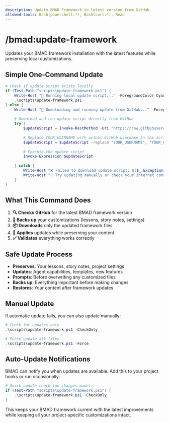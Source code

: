 ```yaml
---
description: Update BMAD Framework to latest version from GitHub
allowed-tools: Bash(powershell:*), Bash(curl:*), Read
---
```


# /bmad:update-framework

Updates your BMAD framework installation with the latest features while preserving local customizations.

## Simple One-Command Update

```powershell
# Check if update script exists locally
if (Test-Path "scripts\update-framework.ps1") {
    Write-Host "🔄 Running local update script..." -ForegroundColor Cyan
    .\scripts\update-framework.ps1
} else {
    Write-Host "🔄 Downloading and running update from GitHub..." -ForegroundColor Cyan
    
    # Download and run update script directly from GitHub
    try {
        $updateScript = Invoke-RestMethod -Uri "https://raw.githubusercontent.com/YOUR_USERNAME/BMAD-CC/main/scripts/update-framework.ps1"
        
        # Replace YOUR_USERNAME with actual GitHub username in the script
        $updateScript = $updateScript -replace "YOUR_USERNAME", "YOUR_ACTUAL_GITHUB_USERNAME"
        
        # Execute the update script
        Invoke-Expression $updateScript
        
    } catch {
        Write-Host "❌ Failed to download update script: $($_.Exception.Message)" -ForegroundColor Red
        Write-Host "💡 Try updating manually or check your internet connection." -ForegroundColor Yellow
    }
}
```

## What This Command Does

1. **🔍 Checks GitHub** for the latest BMAD framework version
2. **💾 Backs up** your customizations (lessons, story notes, settings)
3. **📦 Downloads** only the updated framework files
4. **🔄 Applies** updates while preserving your content
5. **✅ Validates** everything works correctly

## Safe Update Process

- **Preserves**: Your lessons, story notes, project settings
- **Updates**: Agent capabilities, templates, new features  
- **Prompts**: Before overwriting any customized files
- **Backs up**: Everything important before making changes
- **Restores**: Your content after framework updates

## Manual Update

If automatic update fails, you can also update manually:

```powershell
# Check for updates only
.\scripts\update-framework.ps1 -CheckOnly

# Force update all files
.\scripts\update-framework.ps1 -Force
```

## Auto-Update Notifications

BMAD can notify you when updates are available. Add this to your project hooks or run occasionally:

```powershell
# Quick update check (no changes made)
if (Test-Path "scripts\update-framework.ps1") {
    .\scripts\update-framework.ps1 -CheckOnly
}
```

This keeps your BMAD framework current with the latest improvements while keeping all your project-specific customizations intact.
